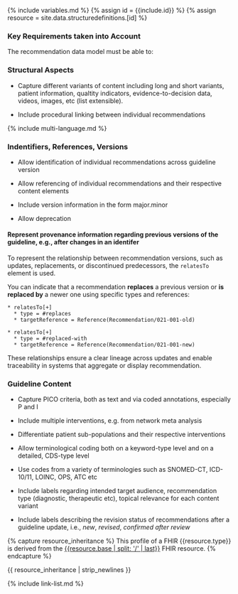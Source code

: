 {% include variables.md %}
{% assign id = {{include.id}} %}
{% assign resource = site.data.structuredefinitions.[id] %}

### Key Requirements taken into Account 

The recommendation data model must be able to: 

### Structural Aspects 

* Capture different variants of content including long and short variants, patient information, qualtity indicators, evidence-to-decision data, videos, images, etc (list extensible). 

* Include procedural linking between individual recommendations 

{% include multi-language.md %}


### Indentifiers, References, Versions 

* Allow identification of individual recommendations across guideline version 

* Allow referencing of individual recommendations and their respective content elements 

* Include version information in the form major.minor 

* Allow deprecation 

#### Represent provenance information regarding previous versions of the guideline, e.g., after changes in an identifer 

To represent the relationship between recommendation versions, such as updates, replacements, or discontinued predecessors, the `relatesTo` element is used.

You can indicate that a recommendation **replaces** a previous version or **is replaced by** a newer one using specific types and references:

```
* relatesTo[+]
  * type = #replaces
  * targetReference = Reference(Recommendation/021-001-old)

* relatesTo[+]
  * type = #replaced-with
  * targetReference = Reference(Recommendation/021-001-new)
```

These relationships ensure a clear lineage across updates and enable traceability in systems that aggregate or display recommendation.



### Guideline Content 

* Capture PICO criteria, both as text and via coded annotations, especially P and I

* Include multiple interventions, e.g. from network meta analysis 

* Differentiate patient sub-populations and their respective interventions 

* Allow terminological coding both on a keyword-type level and on a detailed, CDS-type level 

* Use codes from a variety of terminologies such as SNOMED-CT, ICD-10/11, LOINC, OPS, ATC etc 

* Include labels regarding intended target audience, recommendation type (diagnostic, therapeutic etc), topical relevance  for each content variant 

* Include labels describing the revision status of recommendations after a guideline update, i.e., *new*, *revised*, *confirmed after review* 






{% capture resource_inheritance %}
This profile of a FHIR {{resource.type}} is derived from the [{{resource.base | split: '/' | last}}]({{resource.base}}) FHIR resource.
{% endcapture %}

{{ resource_inheritance | strip_newlines }}

{% include link-list.md %}
